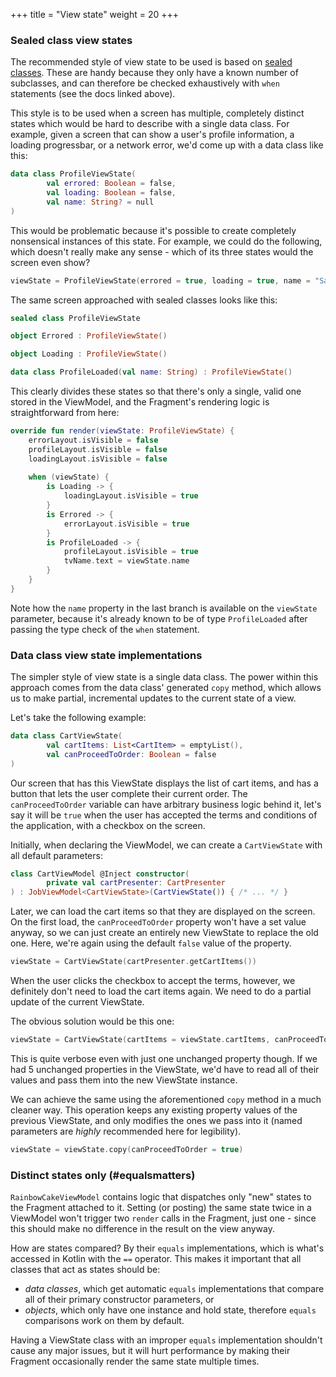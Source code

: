 +++
title = "View state"
weight = 20
+++

###  Sealed class view states

The recommended style of view state to be used is based on [sealed classes](https://kotlinlang.org/docs/reference/sealed-classes.html). These are handy because they only have a known number of subclasses, and can therefore be checked exhaustively with `when` statements (see the docs linked above).

This style is to be used when a screen has multiple, completely distinct states which would be hard to describe with a single data class. For example, given a screen that can show a user's profile information, a loading progressbar, or a network error, we'd come up with a data class like this:

```kotlin
data class ProfileViewState(
        val errored: Boolean = false,
        val loading: Boolean = false,
        val name: String? = null
)
```

This would be problematic because it's possible to create completely nonsensical instances of this state. For example, we could do the following, which doesn't really make any sense - which of its three states would the screen even show?

```kotlin
viewState = ProfileViewState(errored = true, loading = true, name = "Sally")
```

The same screen approached with sealed classes looks like this:

```kotlin
sealed class ProfileViewState

object Errored : ProfileViewState()

object Loading : ProfileViewState()

data class ProfileLoaded(val name: String) : ProfileViewState()
```

This clearly divides these states so that there's only a single, valid one stored in the ViewModel, and the Fragment's rendering logic is straightforward from here:

```kotlin
override fun render(viewState: ProfileViewState) {
    errorLayout.isVisible = false
    profileLayout.isVisible = false
    loadingLayout.isVisible = false
    
    when (viewState) {
        is Loading -> {
            loadingLayout.isVisible = true
        }
        is Errored -> {
            errorLayout.isVisible = true
        }
        is ProfileLoaded -> {
            profileLayout.isVisible = true
            tvName.text = viewState.name
        }
    }
}
```

Note how the `name` property in the last branch is available on the `viewState` parameter, because it's already known to be of type `ProfileLoaded` after passing the type check of the `when` statement.

### Data class view state implementations

The simpler style of view state is a single data class. The power within this approach comes from the data class' generated `copy` method, which allows us to make partial, incremental updates to the current state of a view.

Let's take the following example:

```kotlin
data class CartViewState(
        val cartItems: List<CartItem> = emptyList(),
        val canProceedToOrder: Boolean = false
)
```

Our screen that has this ViewState displays the list of cart items, and has a button that lets the user complete their current order. The `canProceedToOrder` variable can have arbitrary business logic behind it, let's say it will be `true` when the user has accepted the terms and conditions of the application, with a checkbox on the screen.

Initially, when declaring the ViewModel, we can create a `CartViewState` with all default parameters:

```kotlin
class CartViewModel @Inject constructor(
        private val cartPresenter: CartPresenter
) : JobViewModel<CartViewState>(CartViewState()) { /* ... */ }
```

Later, we can load the cart items so that they are displayed on the screen. On the first load, the `canProceedToOrder` property won't have a set value anyway, so we can just create an entirely new ViewState to replace the old one. Here, we're again using the default `false` value of the property.

```kotlin
viewState = CartViewState(cartPresenter.getCartItems())
```

When the user clicks the checkbox to accept the terms, however, we definitely don't need to load the cart items again. We need to do a partial update of the current ViewState.

The obvious solution would be this one:

```kotlin
viewState = CartViewState(cartItems = viewState.cartItems, canProceedToOrder = true)
```

This is quite verbose even with just one unchanged property though. If we had 5 unchanged properties in the ViewState, we'd have to read all of their values and pass them into the new ViewState instance.

We can achieve the same using the aforementioned `copy` method in a much cleaner way. This operation keeps any existing property values of the previous ViewState, and only modifies the ones we pass into it (named parameters are *highly* recommended here for legibility).

```kotlin
viewState = viewState.copy(canProceedToOrder = true)
```

### Distinct states only (#equalsmatters)

`RainbowCakeViewModel` contains logic that dispatches only "new" states to the Fragment attached to it. Setting (or posting) the same state twice in a ViewModel won't trigger two `render` calls in the Fragment, just one - since this should make no difference in the result on the view anyway.

How are states compared? By their `equals` implementations, which is what's accessed in Kotlin with the `==` operator. This makes it important that all classes that act as states should be:

- *data classes*, which get automatic `equals` implementations that compare all of their primary constructor parameters, or
- *objects*, which only have one instance and hold state, therefore `equals` comparisons work on them by default.

Having a ViewState class with an improper `equals` implementation shouldn't cause any major issues, but it will hurt performance by making their Fragment occasionally render the same state multiple times.
